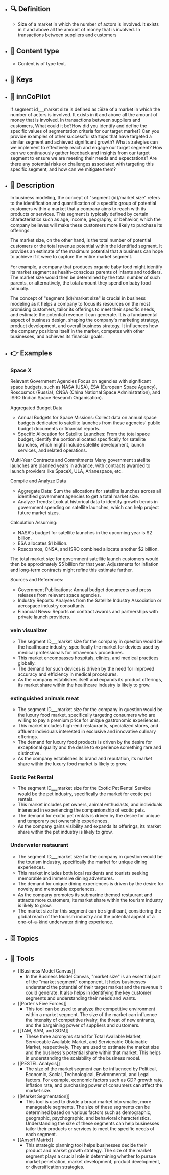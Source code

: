 - ## 🔍 Definition
  - Size of a market in which the number of actors is involved. It exists in it and above all the amount of money that is involved. In transactions between suppliers and customers
- ## 📰 Content type 
  - Content is of type text.
  
- ## 🔑 Keys
  
- ## 🤖 innCoPilot
  If segment id___market size is defined as :Size of a market in which the number of actors is involved. It exists in it and above all the amount of money that is involved. In transactions between suppliers and customers, What could it be?How did you identify and define the specific values of segmentation criteria for our target market?
  Can you provide examples of other successful startups that have targeted a similar segment and achieved significant growth?
  What strategies can we implement to effectively reach and engage our target segment?
  How can we continuously gather feedback and insights from our target segment to ensure we are meeting their needs and expectations?
  Are there any potential risks or challenges associated with targeting this specific segment, and how can we mitigate them?
- ## 📖 Description
  In business modeling, the concept of "segment (id)/market size" refers to the identification and quantification of a specific group of potential customers within a market that a company aims to reach with its products or services. This segment is typically defined by certain characteristics such as age, income, geography, or behavior, which the company believes will make these customers more likely to purchase its offerings.
  
  The market size, on the other hand, is the total number of potential customers or the total revenue potential within the identified segment. It provides an estimate of the maximum potential that a business can hope to achieve if it were to capture the entire market segment.
  
  For example, a company that produces organic baby food might identify its market segment as health-conscious parents of infants and toddlers. The market size would then be determined by the total number of such parents, or alternatively, the total amount they spend on baby food annually.
  
  The concept of "segment (id)/market size" is crucial in business modeling as it helps a company to focus its resources on the most promising customers, tailor its offerings to meet their specific needs, and estimate the potential revenue it can generate. It is a fundamental aspect of business design, shaping the company's marketing strategy, product development, and overall business strategy. It influences how the company positions itself in the market, competes with other businesses, and achieves its financial goals.
- ## 👉 Examples
  ### Space X
  Relevant Government Agencies
  Focus on agencies with significant space budgets, such as NASA (USA), ESA (European Space Agency), Roscosmos (Russia), CNSA (China National Space Administration), and ISRO (Indian Space Research Organisation).
  
  Aggregated Budget Data
  - Annual Budgets for Space Missions: Collect data on annual space budgets dedicated to satellite launches from these agencies' public budget documents or financial reports.
  - Specific Allocation for Satellite Launches: From the total space budget, identify the portion allocated specifically for satellite launches, which might include satellite development, launch services, and related operations.
  
  Multi-Year Contracts and Commitments
  Many government satellite launches are planned years in advance, with contracts awarded to launch providers like SpaceX, ULA, Arianespace, etc.
  
  Compile and Analyze Data
  - Aggregate Data: Sum the allocations for satellite launches across all identified government agencies to get a total market size.
  - Analyze Trends: Look at historical data to identify growth trends in government spending on satellite launches, which can help project future market sizes.
  
  Calculation
  Assuming:
  - NASA's budget for satellite launches in the upcoming year is $2 billion.
  - ESA allocates $1 billion.
  - Roscosmos, CNSA, and ISRO combined allocate another $2 billion.
  
  The total market size for government satellite launch customers would then be approximately $5 billion for that year. Adjustments for inflation and long-term contracts might refine this estimate further.
  
  Sources and References:
  - Government Publications: Annual budget documents and press releases from relevant space agencies.
  - Industry Reports: Analyses from the Satellite Industry Association or aerospace industry consultants.
  - Financial News: Reports on contract awards and partnerships with private launch providers.
  ### vein visualizer
  - The segment ID___market size for the company in question would be the healthcare industry, specifically the market for devices used by medical professionals for intravenous procedures.
  - This market encompasses hospitals, clinics, and medical practices globally.
  - The demand for such devices is driven by the need for improved accuracy and efficiency in medical procedures.
  - As the company establishes itself and expands its product offerings, its market share within the healthcare industry is likely to grow.
  ### extinguished animals meat
  - The segment ID___market size for the company in question would be the luxury food market, specifically targeting consumers who are willing to pay a premium price for unique gastronomic experiences.
  - This market includes high-end restaurants, specialized stores, and affluent individuals interested in exclusive and innovative culinary offerings.
  - The demand for luxury food products is driven by the desire for exceptional quality and the desire to experience something rare and distinctive.
  - As the company establishes its brand and reputation, its market share within the luxury food market is likely to grow.
  ### Exotic Pet Rental
  - The segment ID___market size for the Exotic Pet Rental Service would be the pet industry, specifically the market for exotic pet rentals.
  - This market includes pet owners, animal enthusiasts, and individuals interested in experiencing the companionship of exotic pets.
  - The demand for exotic pet rentals is driven by the desire for unique and temporary pet ownership experiences.
  - As the company gains visibility and expands its offerings, its market share within the pet industry is likely to grow.
  ### Underwater restaurant
  - The segment ID___market size for the company in question would be the tourism industry, specifically the market for unique dining experiences.
  - This market includes both local residents and tourists seeking memorable and immersive dining adventures.
  - The demand for unique dining experiences is driven by the desire for novelty and memorable experiences.
  - As the company promotes its submarine themed restaurant and attracts more customers, its market share within the tourism industry is likely to grow.
  - The market size for this segment can be significant, considering the global reach of the tourism industry and the potential appeal of a one-of-a-kind underwater dining experience.
- ## 🗄️ Topics
  
- ## 🧰 Tools
  - [[Business Model Canvas]]
    - In the Business Model Canvas, "market size" is an essential part of the "market segment" component. It helps businesses understand the potential of their target market and the revenue it could generate. It also helps in identifying the key customer segments and understanding their needs and wants.
  - [[Porter's Five Forces]]
    - This tool can be used to analyze the competitive environment within a market segment. The size of the market can influence the intensity of competitive rivalry, the threat of new entrants, and the bargaining power of suppliers and customers.
  - [[TAM, SAM, and SOM]]
    - These three acronyms stand for Total Available Market, Serviceable Available Market, and Serviceable Obtainable Market, respectively. They are used to estimate the market size and the business's potential share within that market. This helps in understanding the scalability of the business model.
  - [[PESTEL Analysis]]
    - The size of the market segment can be influenced by Political, Economic, Social, Technological, Environmental, and Legal factors. For example, economic factors such as GDP growth rate, inflation rate, and purchasing power of consumers can affect the market size.
  - [[Market Segmentation]]
    - This tool is used to divide a broad market into smaller, more manageable segments. The size of these segments can be determined based on various factors such as demographic, geographic, psychographic, and behavioral characteristics. Understanding the size of these segments can help businesses tailor their products or services to meet the specific needs of each segment.
  - [[Ansoff Matrix]]
    - This strategic planning tool helps businesses decide their product and market growth strategy. The size of the market segment plays a crucial role in determining whether to pursue market penetration, market development, product development, or diversification strategies.
